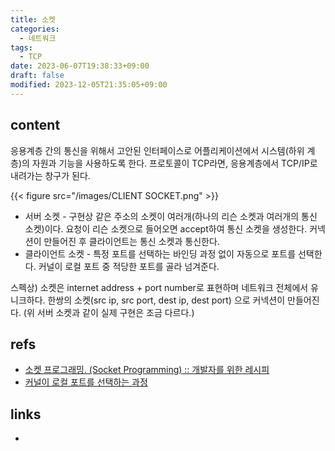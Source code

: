 ```yaml
---
title: 소켓
categories:
  - 네트워크
tags:
  - TCP
date: 2023-06-07T19:38:33+09:00
draft: false
modified: 2023-12-05T21:35:05+09:00
---
```


## content
응용계층 간의 통신을 위해서 고안된 인터페이스로 어플리케이션에서 시스템(하위 계층)의 자원과 기능을 사용하도록 한다. 프로토콜이 TCP라면, 응용계층에서 TCP/IP로 내려가는 창구가 된다.

{{< figure src="/images/CLIENT SOCKET.png" >}}

- 서버 소켓 - 구현상 같은 주소의 소켓이 여러개(하나의 리슨 소켓과 여러개의 통신 소켓)이다. 요청이 리슨 소켓으로 들어오면 accept하여 통신 소켓을 생성한다. 커넥션이 만들어진 후 클라이언트는 통신 소켓과 통신한다.
- 클라이언트 소켓 - 특정 포트를 선택하는 바인딩 과정 없이 자동으로 포트를 선택한다. 커널이 로컬 포트 중 적당한 포트를 골라 넘겨준다.


스펙상) 소켓은 internet address + port number로 표현하며 네트워크 전체에서 유니크하다. 한쌍의 소켓(src ip, src port, dest ip, dest port) 으로 커넥션이 만들어진다. (위 서버 소켓과 같이 실제 구현은 조금 다르다.)

## refs
- [소켓 프로그래밍. (Socket Programming) :: 개발자를 위한 레시피](https://recipes4dev.tistory.com/153)
- [커널이 로컬 포트를 선택하는 과정](https://brunch.co.kr/@alden/19)

## links
- 
